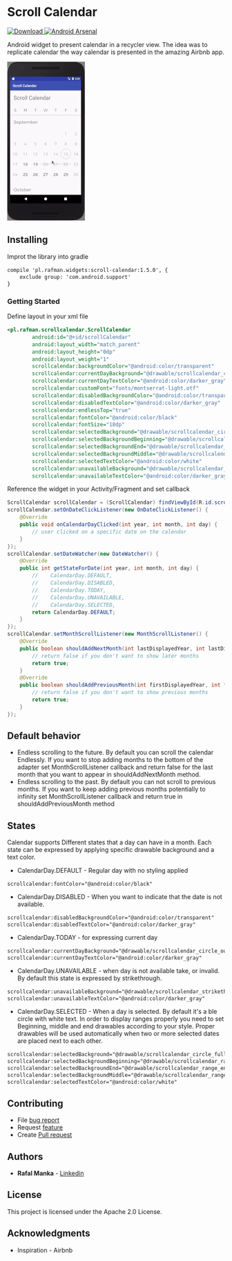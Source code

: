 # Scroll Calendar

[ ![Download](https://api.bintray.com/packages/rafalmanka/maven/scroll-calendar/images/download.svg?version=1.3.8) ](https://bintray.com/rafalmanka/maven/scroll-calendar/1.3.8/link)
[![Android Arsenal](https://img.shields.io/badge/Android%20Arsenal-ScrollCalendar-brightgreen.svg?style=flat)](https://android-arsenal.com/details/1/6228)

Android widget to present calendar in a recycler view. The idea was to
replicate calendar the way calendar is presented in the amazing
Airbnb app.

![Example App](gif.gif)

## Installing

Improt the library into gradle

```
compile 'pl.rafman.widgets:scroll-calendar:1.5.0', {
    exclude group: 'com.android.support'
}
```

### Getting Started

Define layout in your xml file

```xml
<pl.rafman.scrollcalendar.ScrollCalendar
        android:id="@+id/scrollCalendar"
        android:layout_width="match_parent"
        android:layout_height="0dp"
        android:layout_weight="1"
        scrollcalendar:backgroundColor="@android:color/transparent"
        scrollcalendar:currentDayBackground="@drawable/scrollcalendar_circle_outline"
        scrollcalendar:currentDayTextColor="@android:color/darker_gray"
        scrollcalendar:customFont="fonts/montserrat-light.otf"
        scrollcalendar:disabledBackgroundColor="@android:color/transparent"
        scrollcalendar:disabledTextColor="@android:color/darker_gray"
        scrollcalendar:endlessTop="true"
        scrollcalendar:fontColor="@android:color/black"
        scrollcalendar:fontSize="18dp"
        scrollcalendar:selectedBackground="@drawable/scrollcalendar_circle_full"
        scrollcalendar:selectedBackgroundBeginning="@drawable/scrollcalendar_range_start"
        scrollcalendar:selectedBackgroundEnd="@drawable/scrollcalendar_range_end"
        scrollcalendar:selectedBackgroundMiddle="@drawable/scrollcalendar_range_middle"
        scrollcalendar:selectedTextColor="@android:color/white"
        scrollcalendar:unavailableBackground="@drawable/scrollcalendar_strikethrough"
        scrollcalendar:unavailableTextColor="@android:color/darker_gray" />
```

Reference the widget in your Activity/Fragment and set callback

```java
ScrollCalendar scrollCalendar = (ScrollCalendar) findViewById(R.id.scrollCalendar);
scrollCalendar.setOnDateClickListener(new OnDateClickListener() {
    @Override
    public void onCalendarDayClicked(int year, int month, int day) {
        // user clicked on a specific date on the calendar
    }
});
scrollCalendar.setDateWatcher(new DateWatcher() {
    @Override
    public int getStateForDate(int year, int month, int day) {
        //    CalendarDay.DEFAULT,
        //    CalendarDay.DISABLED,
        //    CalendarDay.TODAY,
        //    CalendarDay.UNAVAILABLE,
        //    CalendarDay.SELECTED,
        return CalendarDay.DEFAULT;
    }
});
scrollCalendar.setMonthScrollListener(new MonthScrollListener() {
    @Override
    public boolean shouldAddNextMonth(int lastDisplayedYear, int lastDisplayedMonth) {
        // return false if you don't want to show later months
        return true;
    }
    @Override
    public boolean shouldAddPreviousMonth(int firstDisplayedYear, int firstDisplayedMonth) {
        // return false if you don't want to show previous months
        return true;
    }
});
```

## Default behavior
* Endless scrolling to the future. By default you can scroll the calendar
Endlessly. If you want to stop adding months to the bottom of the adapter
set MonthScrollListener callback and return false for the last month
that you want to appear in shouldAddNextMonth method.
* Endless scrolling to the past. By default you can not scroll to previous
months. If you want to keep adding previous months potentially to infinity
set MonthScrollListener callback and return true in shouldAddPreviousMonth
method

## States
Calendar supports Different states that a day can have in a month.
Each state can be expressed by applying specific drawable background and
a text color.
* CalendarDay.DEFAULT - Regular day with no styling applied
```
scrollcalendar:fontColor="@android:color/black"
```
* CalendarDay.DISABLED - When you want to indicate that the date
is not available.
```
scrollcalendar:disabledBackgroundColor="@android:color/transparent"
scrollcalendar:disabledTextColor="@android:color/darker_gray"
```
* CalendarDay.TODAY - for expressing current day
```
scrollcalendar:currentDayBackground="@drawable/scrollcalendar_circle_outline"
scrollcalendar:currentDayTextColor="@android:color/darker_gray"
```
* CalendarDay.UNAVAILABLE - when day is not available take, or invalid.
By default this state is expressed by strikethrough.
```
scrollcalendar:unavailableBackground="@drawable/scrollcalendar_strikethrough"
scrollcalendar:unavailableTextColor="@android:color/darker_gray"
```
* CalendarDay.SELECTED - When a day is selected. By default it's a ble
circle with white text. In order to display ranges properly you need
to set Beginning, middle and end drawables according to your style.
Proper drawables will be used automatically when two or more selected
dates are placed next to each other.
```
scrollcalendar:selectedBackground="@drawable/scrollcalendar_circle_full"
scrollcalendar:selectedBackgroundBeginning="@drawable/scrollcalendar_range_start"
scrollcalendar:selectedBackgroundEnd="@drawable/scrollcalendar_range_end"
scrollcalendar:selectedBackgroundMiddle="@drawable/scrollcalendar_range_middle"
scrollcalendar:selectedTextColor="@android:color/white"
```

## Contributing

* File [bug report](https://github.com/RafalManka/ScrollCalendar/issues/new)
* Request [feature](https://github.com/RafalManka/ScrollCalendar/issues/new)
* Create [Pull request](https://github.com/RafalManka/ScrollCalendar/pulls)

## Authors

* **Rafal Manka** - [Linkedin](https://www.linkedin.com/in/rafał-mańka-40ba2b5b)


## License

This project is licensed under the Apache 2.0 License.

## Acknowledgments

* Inspiration - Airbnb


